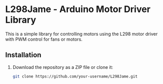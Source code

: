 # L298Jame - Arduino Motor Driver Library

This is a simple library for controlling motors using the L298 motor driver with PWM control for fans or motors.

## Installation
1. Download the repository as a ZIP file or clone it:
   ```bash
   git clone https://github.com/your-username/L298Jame.git
